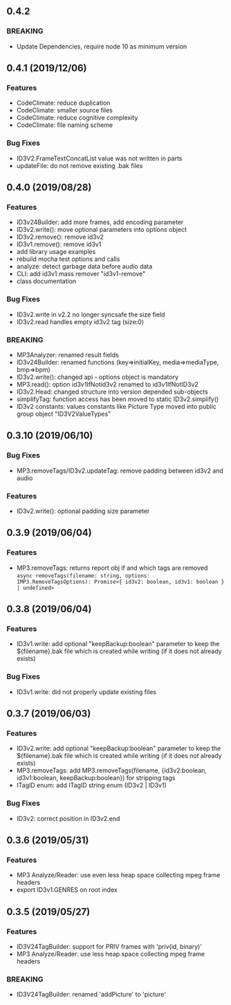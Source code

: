 <a name="0.4.2"></a>
## 0.4.2
### BREAKING
*  Update Dependencies, require node 10 as minimum version

<a name="0.4.1"></a>
## 0.4.1 (2019/12/06)
### Features
*   CodeClimate: reduce duplication
*   CodeClimate: smaller source files
*   CodeClimate: reduce cognitive complexity
*   CodeClimate: file naming scheme
 
### Bug Fixes
*   ID3V2.FrameTextConcatList value was not written in parts
*   updateFile: do not remove existing .bak files

<a name="0.4.0"></a>
## 0.4.0 (2019/08/28)
### Features
*   ID3v24Builder: add more frames, add encoding parameter
*   ID3v2.write(): move optional parameters into options object 
*   ID3v2.remove(): remove id3v2
*   ID3v1.remove(): remove id3v1
*   add library usage examples
*   rebuild mocha test options and calls
*   analyze: detect garbage data before audio data
*   CLI: add id3v1 mass remover "id3v1-remove"
*   class documentation

### Bug Fixes
*   ID3v2.write in v2.2 no longer syncsafe the size field
*   ID3v2.read handles empty id3v2 tag (size:0) 

### BREAKING
*   MP3Analyzer: renamed result fields
*   ID3v24Builder: renamed functions (key=>initialKey, media=>mediaType, bmp=>bpm)
*   ID3v2.write(): changed api - options object is mandatory
*   MP3.read(): option id3v1IfNotid3v2 renamed to id3v1IfNotID3v2
*   ID3v2.Head: changed structure into version depended sub-objects 
*   simplifyTag: function access has been moved to static ID3v2.simplify()
*   ID3v2 constants: values constants like Picture Type moved into public group object "ID3V2ValueTypes" 

<a name="0.3.10"></a>
## 0.3.10 (2019/06/10)
### Bug Fixes
*   MP3.removeTags/ID3v2.updateTag: remove padding between id3v2 and audio

### Features
*   ID3v2.write(): optional padding size parameter

<a name="0.3.9"></a>
## 0.3.9 (2019/06/04)
### Features
*   MP3.removeTags: returns report obj if and which tags are removed
`async removeTags(filename: string, options: IMP3.RemoveTagsOptions): Promise<{ id3v2: boolean, id3v1: boolean } | undefined>`

<a name="0.3.8"></a>
## 0.3.8 (2019/06/04)
### Features
*   ID3v1.write: add optional "keepBackup:boolean" parameter to keep the ${filename}.bak file which is created while writing (if it does not already exists)

### Bug Fixes
*   ID3v1.write: did not properly update existing files

<a name="0.3.7"></a>
## 0.3.7 (2019/06/03)
### Features
*   ID3v2.write: add optional "keepBackup:boolean" parameter to keep the ${filename}.bak file which is created while writing (if it does not already exists)
*   MP3.removeTags: add MP3.removeTags(filename, {id3v2:boolean, id3v1:boolean, keepBackup:boolean}) for stripping tags
*   ITagID enum: add ITagID string enum (ID3v2 | ID3v1)

### Bug Fixes
*   ID3v2: correct position in ID3v2.end 

<a name="0.3.6"></a>
## 0.3.6 (2019/05/31)
### Features
*   MP3 Analyze/Reader: use even less heap space collecting mpeg frame headers
*   export ID3v1.GENRES on root index

<a name="0.3.5"></a>
## 0.3.5 (2019/05/27)

### Features
*   ID3V24TagBuilder: support for PRIV frames with 'priv(id, binary)'
*   MP3 Analyze/Reader: use less heap space collecting mpeg frame headers

### BREAKING
*   ID3V24TagBuilder: renamed 'addPicture' to 'picture'
